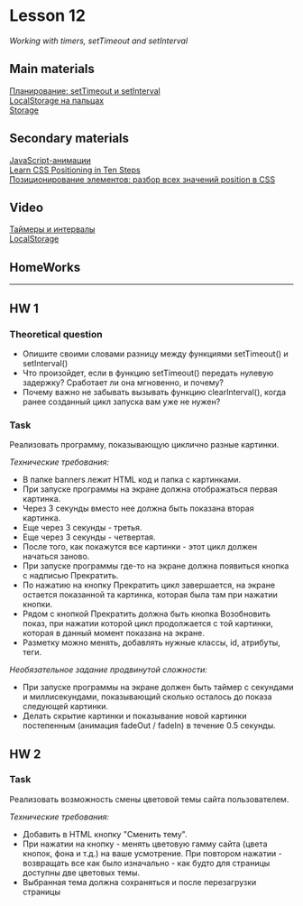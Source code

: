 # Lesson 12
*Working with timers, setTimeout and setInterval*

## Main materials
[Планирование: setTimeout и setInterval](https://learn.javascript.ru/settimeout-setinterval)  
[LocalStorage на пальцах](https://tproger.ru/articles/localstorage/)  
[Storage](https://developer.mozilla.org/ru/docs/Web/API/Storage)  

## Secondary materials
[JavaScript-анимации](https://learn.javascript.ru/js-animation)  
[Learn CSS Positioning in Ten Steps](http://www.barelyfitz.com/screencast/html-training/css/positioning/)  
[Позиционирование элементов: разбор всех значений position в CSS](https://tpverstak.ru/how-to-use-the-position-property-in-css/)

## Video

[Таймеры и интервалы](https://www.youtube.com/watch?v=puxkpNbCh0w)  
[LocalStorage](https://www.youtube.com/watch?v=9Xcfucg--pA)  

## HomeWorks
---
## HW 1

### Theoretical question
- Опишите своими словами разницу между функциями setTimeout() и setInterval()
- Что произойдет, если в функцию setTimeout() передать нулевую задержку? Сработает ли она мгновенно, и почему?
- Почему важно не забывать вызывать функцию clearInterval(), когда ранее созданный цикл запуска вам уже не нужен?

### Task
Реализовать программу, показывающую циклично разные картинки.

*Технические требования:*
- В папке banners лежит HTML код и папка с картинками.
- При запуске программы на экране должна отображаться первая картинка.
- Через 3 секунды вместо нее должна быть показана вторая картинка.
- Еще через 3 секунды - третья.
- Еще через 3 секунды - четвертая.
- После того, как покажутся все картинки - этот цикл должен начаться заново.
- При запуске программы где-то на экране должна появиться кнопка с надписью Прекратить.
- По нажатию на кнопку Прекратить цикл завершается, на экране остается показанной та картинка, которая была там при нажатии кнопки.
- Рядом с кнопкой Прекратить должна быть кнопка Возобновить показ, при нажатии которой цикл продолжается с той картинки, которая в данный момент показана на экране.
- Разметку можно менять, добавлять нужные классы, id, атрибуты, теги.

*Необязательное задание продвинутой сложности:*
- При запуске программы на экране должен быть таймер с секундами и миллисекундами, показывающий сколько осталось до показа следующей картинки.
- Делать скрытие картинки и показывание новой картинки постепенным (анимация fadeOut / fadeIn) в течение 0.5 секунды.

## HW 2

### Task
Реализовать возможность смены цветовой темы сайта пользователем.

*Технические требования:*

- Добавить в HTML кнопку "Сменить тему".
- При нажатии на кнопку - менять цветовую гамму сайта (цвета кнопок, фона и т.д.) на ваше усмотрение. При повтором нажатии - возвращать все как было изначально - как будто для страницы доступны две цветовых темы.
- Выбранная тема должна сохраняться и после перезагрузки страницы